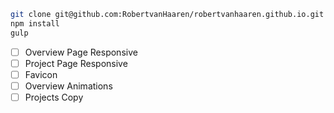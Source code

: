 ```bash
git clone git@github.com:RobertvanHaaren/robertvanhaaren.github.io.git
npm install
gulp
```

* [ ] Overview Page Responsive
* [ ] Project Page Responsive
* [ ] Favicon
* [ ] Overview Animations
* [ ] Projects Copy
